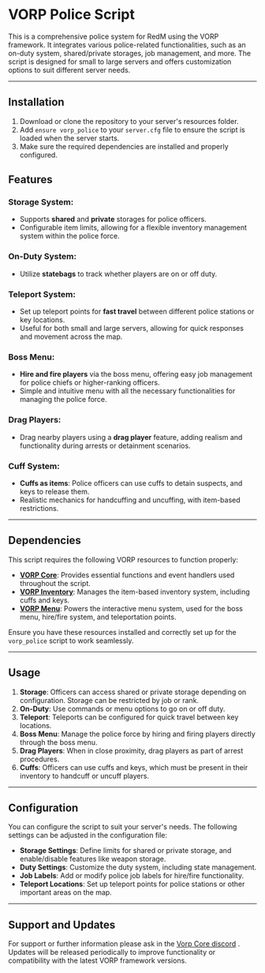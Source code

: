 # **VORP Police Script**

This is a comprehensive police system for RedM using the VORP framework. It integrates various police-related functionalities, such as an on-duty system, shared/private storages, job management, and more. The script is designed for small to large servers and offers customization options to suit different server needs.

---

## **Installation**

1. Download or clone the repository to your server's resources folder.
2. Add `ensure vorp_police` to your `server.cfg` file to ensure the script is loaded when the server starts.
3. Make sure the required dependencies are installed and properly configured.

## **Features**

### **Storage System**:
- Supports **shared** and **private** storages for police officers.
- Configurable item limits, allowing for a flexible inventory management system within the police force.

### **On-Duty System**:
- Utilize **statebags** to track whether players are on or off duty.

### **Teleport System**:
- Set up teleport points for **fast travel** between different police stations or key locations.
- Useful for both small and large servers, allowing for quick responses and movement across the map.

### **Boss Menu**:
- **Hire and fire players** via the boss menu, offering easy job management for police chiefs or higher-ranking officers.
- Simple and intuitive menu with all the necessary functionalities for managing the police force.

### **Drag Players**:
- Drag nearby players using a **drag player** feature, adding realism and functionality during arrests or detainment scenarios.

### **Cuff System**:
- **Cuffs as items**: Police officers can use cuffs to detain suspects, and keys to release them.
- Realistic mechanics for handcuffing and uncuffing, with item-based restrictions.

---

## **Dependencies**

This script requires the following VORP resources to function properly:

- **[VORP Core](https://github.com/VORPCORE/vorp_core-lua)**: Provides essential functions and event handlers used throughout the script.
- **[VORP Inventory](https://github.com/VORPCORE/vorp_inventory-lua)**: Manages the item-based inventory system, including cuffs and keys.
- **[VORP Menu](https://github.com/VORPCore/vorp_menu)**: Powers the interactive menu system, used for the boss menu, hire/fire system, and teleportation points.

Ensure you have these resources installed and correctly set up for the `vorp_police` script to work seamlessly.

---

## **Usage**

1. **Storage**: Officers can access shared or private storage depending on configuration. Storage can be restricted by job or rank.
2. **On-Duty**: Use commands or menu options to go on or off duty.
3. **Teleport**: Teleports can be configured for quick travel between key locations.
4. **Boss Menu**: Manage the police force by hiring and firing players directly through the boss menu.
5. **Drag Players**: When in close proximity, drag players as part of arrest procedures.
6. **Cuffs**: Officers can use cuffs and keys, which must be present in their inventory to handcuff or uncuff players.

---

## **Configuration**

You can configure the script to suit your server's needs. The following settings can be adjusted in the configuration file:

- **Storage Settings**: Define limits for shared or private storage, and enable/disable features like weapon storage.
- **Duty Settings**: Customize the duty system, including state management.
- **Job Labels**: Add or modify police job labels for hire/fire functionality.
- **Teleport Locations**: Set up teleport points for police stations or other important areas on the map.

---

## **Support and Updates**

For support or further information please ask in the [Vorp Core discord](https://discord.gg/JjNYMnDKMf)
. Updates will be released periodically to improve functionality or compatibility with the latest VORP framework versions.
